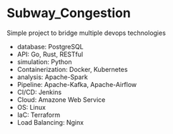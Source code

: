 # Subway_Congestion
Simple project to bridge multiple devops technologies

* database: PostgreSQL
* API: Go, Rust, RESTful
* simulation: Python
* Containerization: Docker, Kubernetes
* analysis: Apache-Spark
* Pipeline: Apache-Kafka, Apache-Airflow
* CI/CD: Jenkins
* Cloud: Amazone Web Service
* OS: Linux
* IaC: Terraform
* Load Balancing: Nginx